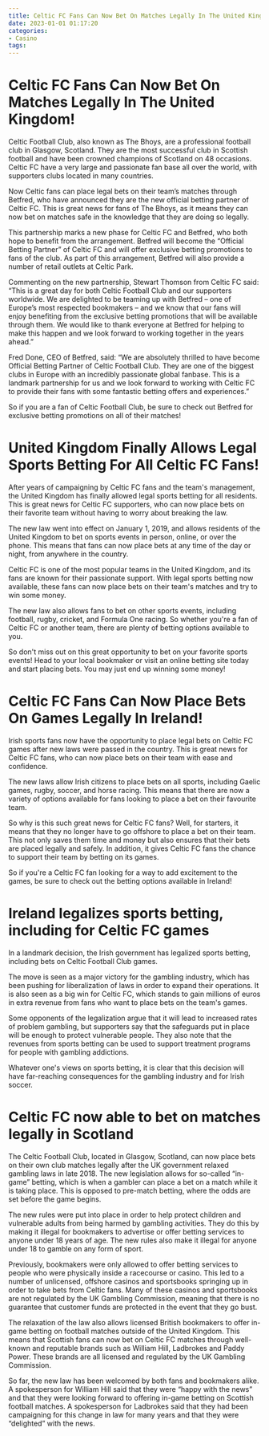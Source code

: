 ```yaml
---
title: Celtic FC Fans Can Now Bet On Matches Legally In The United Kingdom!
date: 2023-01-01 01:17:20
categories:
- Casino
tags:
---
```



#  Celtic FC Fans Can Now Bet On Matches Legally In The United Kingdom!

Celtic Football Club, also known as The Bhoys, are a professional football club in Glasgow, Scotland. They are the most successful club in Scottish football and have been crowned champions of Scotland on 48 occasions. Celtic FC have a very large and passionate fan base all over the world, with supporters clubs located in many countries.

Now Celtic fans can place legal bets on their team’s matches through Betfred, who have announced they are the new official betting partner of Celtic FC. This is great news for fans of The Bhoys, as it means they can now bet on matches safe in the knowledge that they are doing so legally.

This partnership marks a new phase for Celtic FC and Betfred, who both hope to benefit from the arrangement. Betfred will become the “Official Betting Partner” of Celtic FC and will offer exclusive betting promotions to fans of the club. As part of this arrangement, Betfred will also provide a number of retail outlets at Celtic Park.

Commenting on the new partnership, Stewart Thomson from Celtic FC said: “This is a great day for both Celtic Football Club and our supporters worldwide. We are delighted to be teaming up with Betfred – one of Europe’s most respected bookmakers – and we know that our fans will enjoy benefiting from the exclusive betting promotions that will be available through them. We would like to thank everyone at Betfred for helping to make this happen and we look forward to working together in the years ahead.”

Fred Done, CEO of Betfred, said: “We are absolutely thrilled to have become Official Betting Partner of Celtic Football Club. They are one of the biggest clubs in Europe with an incredibly passionate global fanbase. This is a landmark partnership for us and we look forward to working with Celtic FC to provide their fans with some fantastic betting offers and experiences.”

So if you are a fan of Celtic Football Club, be sure to check out Betfred for exclusive betting promotions on all of their matches!

#  United Kingdom Finally Allows Legal Sports Betting For All Celtic FC Fans! 

After years of campaigning by Celtic FC fans and the team's management, the United Kingdom has finally allowed legal sports betting for all residents. This is great news for Celtic FC supporters, who can now place bets on their favorite team without having to worry about breaking the law.

The new law went into effect on January 1, 2019, and allows residents of the United Kingdom to bet on sports events in person, online, or over the phone. This means that fans can now place bets at any time of the day or night, from anywhere in the country.

Celtic FC is one of the most popular teams in the United Kingdom, and its fans are known for their passionate support. With legal sports betting now available, these fans can now place bets on their team's matches and try to win some money.

The new law also allows fans to bet on other sports events, including football, rugby, cricket, and Formula One racing. So whether you're a fan of Celtic FC or another team, there are plenty of betting options available to you.

So don't miss out on this great opportunity to bet on your favorite sports events! Head to your local bookmaker or visit an online betting site today and start placing bets. You may just end up winning some money!

#  Celtic FC Fans Can Now Place Bets On Games Legally In Ireland! 

Irish sports fans now have the opportunity to place legal bets on Celtic FC games after new laws were passed in the country. This is great news for Celtic FC fans, who can now place bets on their team with ease and confidence.

The new laws allow Irish citizens to place bets on all sports, including Gaelic games, rugby, soccer, and horse racing. This means that there are now a variety of options available for fans looking to place a bet on their favourite team.

So why is this such great news for Celtic FC fans? Well, for starters, it means that they no longer have to go offshore to place a bet on their team. This not only saves them time and money but also ensures that their bets are placed legally and safely. In addition, it gives Celtic FC fans the chance to support their team by betting on its games.

So if you're a Celtic FC fan looking for a way to add excitement to the games, be sure to check out the betting options available in Ireland!

#  Ireland legalizes sports betting, including for Celtic FC games 

In a landmark decision, the Irish government has legalized sports betting, including bets on Celtic Football Club games.

The move is seen as a major victory for the gambling industry, which has been pushing for liberalization of laws in order to expand their operations. It is also seen as a big win for Celtic FC, which stands to gain millions of euros in extra revenue from fans who want to place bets on the team's games.

Some opponents of the legalization argue that it will lead to increased rates of problem gambling, but supporters say that the safeguards put in place will be enough to protect vulnerable people. They also note that the revenues from sports betting can be used to support treatment programs for people with gambling addictions.

Whatever one's views on sports betting, it is clear that this decision will have far-reaching consequences for the gambling industry and for Irish soccer.

#  Celtic FC now able to bet on matches legally in Scotland

The Celtic Football Club, located in Glasgow, Scotland, can now place bets on their own club matches legally after the UK government relaxed gambling laws in late 2018. The new legislation allows for so-called “in-game” betting, which is when a gambler can place a bet on a match while it is taking place. This is opposed to pre-match betting, where the odds are set before the game begins.

The new rules were put into place in order to help protect children and vulnerable adults from being harmed by gambling activities. They do this by making it illegal for bookmakers to advertise or offer betting services to anyone under 18 years of age. The new rules also make it illegal for anyone under 18 to gamble on any form of sport.

Previously, bookmakers were only allowed to offer betting services to people who were physically inside a racecourse or casino. This led to a number of unlicensed, offshore casinos and sportsbooks springing up in order to take bets from Celtic fans. Many of these casinos and sportsbooks are not regulated by the UK Gambling Commission, meaning that there is no guarantee that customer funds are protected in the event that they go bust.

The relaxation of the law also allows licensed British bookmakers to offer in-game betting on football matches outside of the United Kingdom. This means that Scottish fans can now bet on Celtic FC matches through well-known and reputable brands such as William Hill, Ladbrokes and Paddy Power. These brands are all licensed and regulated by the UK Gambling Commission.

So far, the new law has been welcomed by both fans and bookmakers alike. A spokesperson for William Hill said that they were “happy with the news” and that they were looking forward to offering in-game betting on Scottish football matches. A spokesperson for Ladbrokes said that they had been campaigning for this change in law for many years and that they were “delighted” with the news.